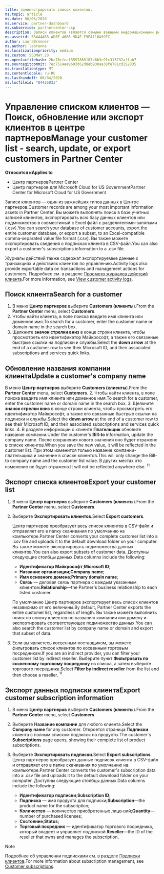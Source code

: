 ```yaml
---
title: администрировать список клиентов.
ms.topic: article
ms.date: 06/03/2020
ms.service: partner-dashboard
ms.subservice: partnercenter-csp
description: Записи клиентов являются самыми важными информационными ресурсами. Узнайте, как просматривать, искать, обновлять & экспортировать сведения в списке клиентов центра партнеров.
ms.assetid: 58444AB8-AD6E-4686-9D4E-F9FA110A99FC
author: LauraBrenner
ms.author: labrenne
ms.localizationpriority: medium
ms.custom: SEOMAY.20
ms.openlocfilehash: 2ba70cfccf3597868187c6b3c91c313732af1ab7
ms.sourcegitcommit: 7ec7514ee9693d62d8eb930aa38fe701cd152835
ms.translationtype: MT
ms.contentlocale: ru-RU
ms.lasthandoff: 06/04/2020
ms.locfileid: "84426033"
---
```

# <a name="manage-your-customer-list---search-update-or-export-customers-in-partner-center"></a><span data-ttu-id="b73c3-104">Управление списком клиентов — Поиск, обновление или экспорт клиентов в центре партнеров</span><span class="sxs-lookup"><span data-stu-id="b73c3-104">Manage your customer list - search, update, or export customers in Partner Center</span></span>

<span data-ttu-id="b73c3-105">**Относится к**</span><span class="sxs-lookup"><span data-stu-id="b73c3-105">**Applies to**</span></span>

- <span data-ttu-id="b73c3-106">Центр партнеров</span><span class="sxs-lookup"><span data-stu-id="b73c3-106">Partner Center</span></span>
- <span data-ttu-id="b73c3-107">Центр партнеров для Microsoft Cloud for US Government</span><span class="sxs-lookup"><span data-stu-id="b73c3-107">Partner Center for Microsoft Cloud for US Government</span></span>

<span data-ttu-id="b73c3-108">Записи клиентов — один из важнейших типов данных в Центре партнеров.</span><span class="sxs-lookup"><span data-stu-id="b73c3-108">Customer records are among your most important information assets in Partner Center.</span></span> <span data-ttu-id="b73c3-109">Вы можете выполнять поиск в базе учетных записей клиентов, экспортировать всю базу данных клиентов или подмножество в совместимый с Excel файл с разделителями-запятыми (.csv).</span><span class="sxs-lookup"><span data-stu-id="b73c3-109">You can search your database of customer accounts, export the entire customer database, or export a subset, to an Excel-compatible comma-separated value file format (.csv).</span></span> <span data-ttu-id="b73c3-110">Вы также можете экспортировать сведения о подписках клиента в CSV-файл.</span><span class="sxs-lookup"><span data-stu-id="b73c3-110">You can also export a customer's subscriptions information to a .csv file.</span></span>

<span data-ttu-id="b73c3-111">Журналы действий также содержат экспортируемые данные о транзакциях и действиях клиентов по управлению.</span><span class="sxs-lookup"><span data-stu-id="b73c3-111">Activity logs also provide exportable data on transactions and management actions for customers.</span></span> <span data-ttu-id="b73c3-112">Подробнее см. в разделе [Просмотр журналов действий клиента](activity-logs.md).</span><span class="sxs-lookup"><span data-stu-id="b73c3-112">For more information, see [View customer activity logs](activity-logs.md).</span></span>

## <a name="search-for-a-customer"></a><span data-ttu-id="b73c3-113">Поиск клиента</span><span class="sxs-lookup"><span data-stu-id="b73c3-113">Search for a customer</span></span>

1.  <span data-ttu-id="b73c3-114">В меню **Центр партнеров** выберите **Customers (клиенты**).</span><span class="sxs-lookup"><span data-stu-id="b73c3-114">From the **Partner Center** menu, select **Customers**.</span></span>
2.  <span data-ttu-id="b73c3-115">Чтобы найти клиента, в поле поиска введите имя клиента или доменное имя.</span><span class="sxs-lookup"><span data-stu-id="b73c3-115">To search for a customer, enter the customer name or domain name in the search box.</span></span>
3.  <span data-ttu-id="b73c3-116">Щелкните **значок стрелки вниз** в конце строки клиента, чтобы просмотреть его идентификатор Майкрософт, а также его связанные быстрые ссылки на подписки и службы.</span><span class="sxs-lookup"><span data-stu-id="b73c3-116">Select the **down arrow** at the end of a customer row to see their Microsoft ID, and their associated subscriptions and services quick links.</span></span>

## <a name="update-a-customers-company-name"></a><span data-ttu-id="b73c3-117">Обновление названия компании клиента</span><span class="sxs-lookup"><span data-stu-id="b73c3-117">Update a customer's company name</span></span>

<span data-ttu-id="b73c3-118">В меню **Центр партнеров** выберите **Customers (клиенты**).</span><span class="sxs-lookup"><span data-stu-id="b73c3-118">From the **Partner Center** menu, select **Customers**.</span></span>
2.  <span data-ttu-id="b73c3-119">Чтобы найти клиента, в поле поиска введите имя клиента или доменное имя.</span><span class="sxs-lookup"><span data-stu-id="b73c3-119">To search for a customer, enter the customer name or domain name in the search box.</span></span>
3.  <span data-ttu-id="b73c3-120">Щелкните **значок стрелки вниз** в конце строки клиента, чтобы просмотреть его идентификатор Майкрософт, а также его связанные быстрые ссылки на подписки и службы.</span><span class="sxs-lookup"><span data-stu-id="b73c3-120">Select the **down arrow** at the end of a customer row to see their Microsoft ID, and their associated subscriptions and services quick links.</span></span>
4.  <span data-ttu-id="b73c3-121">В разделе информации о клиенте **Плательщик** обновите название компании.</span><span class="sxs-lookup"><span data-stu-id="b73c3-121">Under the customer's **Bill-to** information, update the company name.</span></span> <span data-ttu-id="b73c3-122">После сохранения нового значения оно будет отражено в списке клиентов.</span><span class="sxs-lookup"><span data-stu-id="b73c3-122">When you save the new value, it will be reflected in the customer list.</span></span> <span data-ttu-id="b73c3-123">При этом изменится только название компании-плательщика и значение в списке клиентов.</span><span class="sxs-lookup"><span data-stu-id="b73c3-123">This will only change the Bill-to company name and the customer list value.</span></span> <span data-ttu-id="b73c3-124">В других местах это изменение не будет отражено.</span><span class="sxs-lookup"><span data-stu-id="b73c3-124">It will not be reflected anywhere else.</span></span>
<span data-ttu-id="b73c3-125"><sup>1</sup></span><span class="sxs-lookup"><span data-stu-id="b73c3-125"><sup>1</sup></span></span>
## <a name="export-your-customer-list"></a><span data-ttu-id="b73c3-126">Экспорт списка клиентов</span><span class="sxs-lookup"><span data-stu-id="b73c3-126">Export your customer list</span></span>

1. <span data-ttu-id="b73c3-127">В меню **Центр партнеров** выберите **Customers (клиенты**).</span><span class="sxs-lookup"><span data-stu-id="b73c3-127">From the **Partner Center** menu, select **Customers**.</span></span>
2. <span data-ttu-id="b73c3-128">Выберите **Экспортировать клиентов**.</span><span class="sxs-lookup"><span data-stu-id="b73c3-128">Select **Export customers**.</span></span>

   <span data-ttu-id="b73c3-129">Центр партнеров преобразует весь список клиентов в CSV-файл и отправляет его в папку скачивания по умолчанию на компьютере.</span><span class="sxs-lookup"><span data-stu-id="b73c3-129">Partner Center converts your complete customer list into a .csv file and uploads it to the default download folder on your computer.</span></span> <span data-ttu-id="b73c3-130">Вы также можете экспортировать подмножества данных клиентов.</span><span class="sxs-lookup"><span data-stu-id="b73c3-130">You can also export subsets of customer data.</span></span> <span data-ttu-id="b73c3-131">Доступны следующие столбцы данных.</span><span class="sxs-lookup"><span data-stu-id="b73c3-131">Data columns include the following:</span></span>

   - <span data-ttu-id="b73c3-132">**Идентификатор Майкрософт**;</span><span class="sxs-lookup"><span data-stu-id="b73c3-132">**Microsoft ID**;</span></span>
   - <span data-ttu-id="b73c3-133">**Название организации**;</span><span class="sxs-lookup"><span data-stu-id="b73c3-133">**Company name**;</span></span>
   - <span data-ttu-id="b73c3-134">**Имя основного домена**;</span><span class="sxs-lookup"><span data-stu-id="b73c3-134">**Primary domain name**;</span></span>
   - <span data-ttu-id="b73c3-135">**Связь** — деловая связь партнера с каждым указанным клиентом.</span><span class="sxs-lookup"><span data-stu-id="b73c3-135">**Relationship**—the Partner's business relationship to each listed customer.</span></span>

    <span data-ttu-id="b73c3-136">По умолчанию Центр партнеров экспортирует весь список клиентов независимо от его величины.</span><span class="sxs-lookup"><span data-stu-id="b73c3-136">By default, Partner Center exports the entire customer list, regardless of length.</span></span> <span data-ttu-id="b73c3-137">Вы также можете выполнить поиск по списку клиентов по названию компании или домену и экспортировать соответствующее подмножество данных.</span><span class="sxs-lookup"><span data-stu-id="b73c3-137">You can also search the customer list by company name or domain and export that subset of data.</span></span>

3. <span data-ttu-id="b73c3-138">Если вы являетесь косвенным поставщиком, вы можете фильтровать список клиентов по косвенным торговым посредникам.</span><span class="sxs-lookup"><span data-stu-id="b73c3-138">If you are an indirect provider, you can filter your customer list by indirect reseller.</span></span> <span data-ttu-id="b73c3-139">Выберите пункт **Фильтровать по косвенному торговому посреднику** из списка, а затем выберите торгового посредника.</span><span class="sxs-lookup"><span data-stu-id="b73c3-139">Select **Filter by indirect reseller** from the list and then choose a reseller.</span></span>
<span data-ttu-id="b73c3-140"><sup>1</sup></span><span class="sxs-lookup"><span data-stu-id="b73c3-140"><sup>1</sup></span></span>

## <a name="export-customer-subscription-information"></a><span data-ttu-id="b73c3-141">Экспорт данных подписки клиента</span><span class="sxs-lookup"><span data-stu-id="b73c3-141">Export customer subscription information</span></span>

1. <span data-ttu-id="b73c3-142">В меню **Центр партнеров** выберите **Customers (клиенты**).</span><span class="sxs-lookup"><span data-stu-id="b73c3-142">From the **Partner Center** menu, select **Customers**.</span></span>

2. <span data-ttu-id="b73c3-143">Выберите **Название компании** для любого клиента.</span><span class="sxs-lookup"><span data-stu-id="b73c3-143">Select the **Company name** for any customer.</span></span> <span data-ttu-id="b73c3-144">Откроется страница **Подписки** клиента с полным списком подписок на продукты.</span><span class="sxs-lookup"><span data-stu-id="b73c3-144">The customer's **Subscriptions** page opens, showing their complete list of product subscriptions.</span></span>

3. <span data-ttu-id="b73c3-145">Выберите **Экспортировать подписки**.</span><span class="sxs-lookup"><span data-stu-id="b73c3-145">Select **Export subscriptions**.</span></span> <span data-ttu-id="b73c3-146">Центр партнеров преобразует данные подписок клиента в CSV-файл и отправляет его в папке скачивания по умолчанию на компьютере.</span><span class="sxs-lookup"><span data-stu-id="b73c3-146">Partner Center converts the customer's subscription data into a .csv file and uploads it to the default download folder on your computer.</span></span> <span data-ttu-id="b73c3-147">Доступны следующие столбцы данных.</span><span class="sxs-lookup"><span data-stu-id="b73c3-147">Data columns include the following:</span></span>
   - <span data-ttu-id="b73c3-148">**Идентификатор подписки**;</span><span class="sxs-lookup"><span data-stu-id="b73c3-148">**Subscription ID**;</span></span>
   - <span data-ttu-id="b73c3-149">**Подписка** — имя продукта для подписки;</span><span class="sxs-lookup"><span data-stu-id="b73c3-149">**Subscription**—the product name for the subscription;</span></span>
   - <span data-ttu-id="b73c3-150">**Количество** — количество приобретенных лицензий;</span><span class="sxs-lookup"><span data-stu-id="b73c3-150">**Quantity**—number of purchased licenses;</span></span>
   - <span data-ttu-id="b73c3-151">**Состояние**;</span><span class="sxs-lookup"><span data-stu-id="b73c3-151">**Status**;</span></span>
   - <span data-ttu-id="b73c3-152">**Торговый посредник** — идентификатор торгового посредника, который владеет и управляет подпиской.</span><span class="sxs-lookup"><span data-stu-id="b73c3-152">**Reseller**—the ID of the reseller that owns and manages the subscription.</span></span>

> [!NOTE]  
> <span data-ttu-id="b73c3-153">Подробнее об управлении подписками см. в разделе [Подписки клиентов](customer-subscriptions.md).</span><span class="sxs-lookup"><span data-stu-id="b73c3-153">For more information about subscription management, see [Customer subscriptions](customer-subscriptions.md).</span></span>
